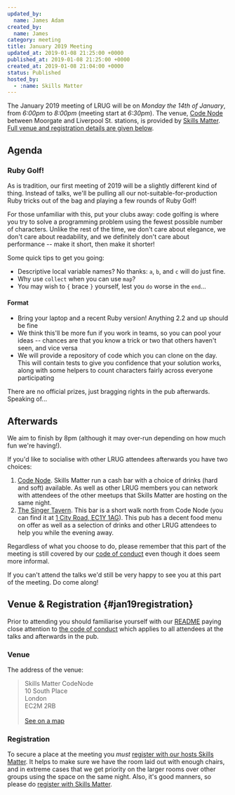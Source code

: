 ```yaml
---
updated_by:
  name: James Adam
created_by:
  name: James
category: meeting
title: January 2019 Meeting
updated_at: 2019-01-08 21:25:00 +0000
published_at: 2019-01-08 21:25:00 +0000
created_at: 2019-01-08 21:04:00 +0000
status: Published
hosted_by:
  - :name: Skills Matter
---
```


The January 2019 meeting of LRUG will be on *Monday the 14th of January*,
from _6:00pm_ to _8:00pm_ (meeting start at _6:30pm_).  The venue, [Code
Node][skills-matter-venue] between
Moorgate and Liverpool St. stations, is provided by [Skills
Matter](http://www.skillsmatter.com).  [Full venue and registration details are
given below](#jan19registration).

## Agenda

### Ruby Golf!

As is tradition, our first meeting of 2019 will be a slightly different kind of thing.  Instead
of talks, we'll be pulling all our not-suitable-for-production Ruby tricks out of the bag and
playing a few rounds of Ruby Golf!

For those unfamiliar with this, put your clubs away: code golfing is where you try to solve a
programming problem using the fewest possible number of characters. Unlike the rest of the time,
we don't care about elegance, we don't care about readability, and we definitely don't care
about performance -- make it short, then make it shorter!

Some quick tips to get you going:

* Descriptive local variable names? No thanks: `a`, `b`, and `c` will do just fine.
* Why use `collect` when you can use `map`?
* You may wish to `{` brace `}` yourself, lest you `do` worse in the `end`...

#### Format

* Bring your laptop and a recent Ruby version! Anything 2.2 and up should be fine
* We think this'll be more fun if you work in teams, so you can pool your ideas -- chances
  are that you know a trick or two that others haven't seen, and vice versa
* We will provide a repository of code which you can clone on the day. This will
  contain tests to give you confidence that your solution works, along with some helpers
  to count characters fairly across everyone participating


There are no official prizes, just bragging rights in the pub afterwards. Speaking of...

## Afterwards

We aim to finish by 8pm (although it may over-run depending on how much fun we're having!).

If you'd like to socialise with other LRUG attendees afterwards you have two choices:

1. [Code Node][skills-matter-venue].  Skills Matter run a cash bar with a
   choice of drinks (hard and soft) available.  As well as other LRUG members
   you can network with attendees of the other meetups that Skills Matter are
   hosting on the same night.
2. [The Singer Tavern](http://singertavern.com/).  This bar is a short walk
   north from Code Node (you can find it at [1 City Road, EC1Y
   1AG](https://goo.gl/maps/w9kPu)).  This pub has a decent food menu on offer
   as well as a selection of drinks and other LRUG attendees to help you
   while the evening away.

Regardless of what you choose to do, please remember that this part of the
meeting is still covered by our [code of
conduct](http://readme.lrug.org/#code-of-conduct) even though it does seem more
informal.

If you can't attend the talks we'd still be very happy to see you at this part
of the meeting.  Do come along!

## Venue & Registration {#jan19registration}

Prior to attending you should familiarise yourself with our
[README](http://readme.lrug.org/) paying close attention to [the code of
conduct](http://readme.lrug.org/#code-of-conduct) which applies to
all attendees at the talks and afterwards in the pub.

### Venue

The address of the venue:

> Skills Matter CodeNode<br/>10 South Place<br/>London<br/>EC2M 2RB<br/><br/>[See on a map](https://goo.gl/maps/ONJT4)

### Registration

To secure a place at the meeting you *must* [register with our hosts
Skills Matter][skills-matter-event].  It helps to
make sure we have the room laid out with enough chairs, and in extreme cases
that we get priority on the larger rooms over other groups using the space on
the same night.  Also, it's good manners, so please do [register with Skills
Matter][skills-matter-event].

[skills-matter-venue]: https://skillsmatter.com/locations/264-skills-matter-codenode
[skills-matter-event]: https://skillsmatter.com/meetups/11946-lrug
